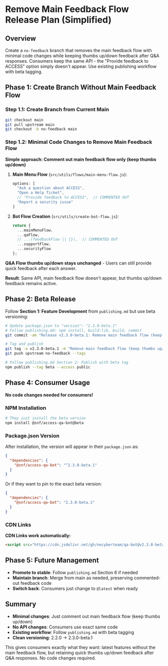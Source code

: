 # Remove Main Feedback Flow Release Plan (Simplified)

## Overview
Create a `no-feedback` branch that removes the main feedback flow with minimal code changes while keeping thumbs up/down feedback after Q&A responses. Consumers keep the same API - the "Provide feedback to ACCESS" option simply doesn't appear. Use existing publishing workflow with beta tagging.

## Phase 1: Create Branch Without Main Feedback Flow

### Step 1.1: Create Branch from Current Main
```bash
git checkout main
git pull upstream main
git checkout -b no-feedback main
```

### Step 1.2: Minimal Code Changes to Remove Main Feedback Flow

**Simple approach: Comment out main feedback flow only (keep thumbs up/down)**

1. **Main Menu Flow** (`src/utils/flows/main-menu-flow.js`):
   ```javascript
   options: [
     "Ask a question about ACCESS",
     "Open a Help Ticket",
     // "Provide feedback to ACCESS",  // COMMENTED OUT
     "Report a security issue"
   ]
   ```

2. **Bot Flow Creation** (`src/utils/create-bot-flow.js`):
   ```javascript
   return {
     ...mainMenuFlow,
     ...qaFlow,
     // ...(feedbackFlow || {}),  // COMMENTED OUT
     ...supportFlow,
     ...securityFlow
   };
   ```

**Q&A Flow thumbs up/down stays unchanged** - Users can still provide quick feedback after each answer.

**Result**: Same API, main feedback flow doesn't appear, but thumbs up/down feedback remains active.

## Phase 2: Beta Release

Follow **Section 1: Feature Development** from `publishing.md` but use beta versioning:

```bash
# Update package.json to "version": "2.3.0-beta.1"
# Follow publishing.md: npm install, build:lib, build, commit
git commit -am "Release v2.3.0-beta.1: Remove main feedback flow (keep thumbs up/down)"

# Tag and publish
git tag -a v2.3.0-beta.1 -m "Remove main feedback flow (keep thumbs up/down)"
git push upstream no-feedback --tags

# Follow publishing.md Section 2: Publish with beta tag
npm publish --tag beta --access public
```

## Phase 4: Consumer Usage

**No code changes needed for consumers!**

### NPM Installation
```bash
# They just install the beta version
npm install @snf/access-qa-bot@beta
```

### Package.json Version
After installation, the version will appear in their `package.json` as:
```json
{
  "dependencies": {
    "@snf/access-qa-bot": "^2.3.0-beta.1"
  }
}
```

Or if they want to pin to the exact beta version:
```json
{
  "dependencies": {
    "@snf/access-qa-bot": "2.3.0-beta.1"
  }
}
```

### CDN Links
**CDN Links work automatically:**
```html
<script src="https://cdn.jsdelivr.net/gh/necyberteam/qa-bot@v2.3.0-beta.1/build/static/js/main.js"></script>
```

## Phase 5: Future Management

- **Promote to stable**: Follow `publishing.md` Section 6 if needed
- **Maintain branch**: Merge from main as needed, preserving commented-out feedback code
- **Switch back**: Consumers just change to `@latest` when ready

## Summary

- **Minimal changes**: Just comment out main feedback flow (keep thumbs up/down)
- **No API changes**: Consumers use exact same code
- **Existing workflow**: Follow `publishing.md` with beta tagging
- **Clean versioning**: 2.2.0 → 2.3.0-beta.1

This gives consumers exactly what they want: latest features without the main feedback flow, but retaining quick thumbs up/down feedback after Q&A responses. No code changes required.
